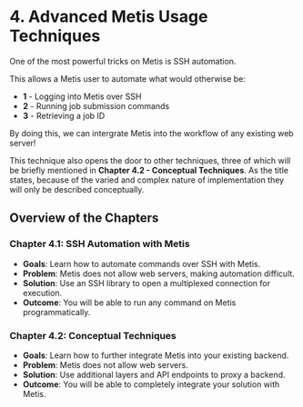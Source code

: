 # 4. Advanced Metis Usage Techniques
One of the most powerful tricks on Metis is SSH automation.

This allows a Metis user to automate what would otherwise be:
* **1** - Logging into Metis over SSH
* **2** - Running job submission commands
* **3** - Retrieving a job ID

By doing this, we can intergrate Metis into the workflow of any existing web server!

This technique also opens the door to other techniques, three of which will be briefly mentioned in **Chapter 4.2 - Conceptual Techniques**. As the title states, because of the varied and complex nature of implementation they will only be described conceptually.

## Overview of the Chapters

### Chapter 4.1: SSH Automation with Metis
* **Goals**: Learn how to automate commands over SSH with Metis.
* **Problem**: Metis does not allow web servers, making automation difficult.
* **Solution**: Use an SSH library to open a multiplexed connection for execution.
* **Outcome**: You will be able to run any command on Metis programmatically.

### Chapter 4.2: Conceptual Techniques
* **Goals**: Learn how to further integrate Metis into your existing backend.
* **Problem**: Metis does not allow web servers.
* **Solution**: Use additional layers and API endpoints to proxy a backend.
* **Outcome**: You will be able to completely integrate your solution with Metis.